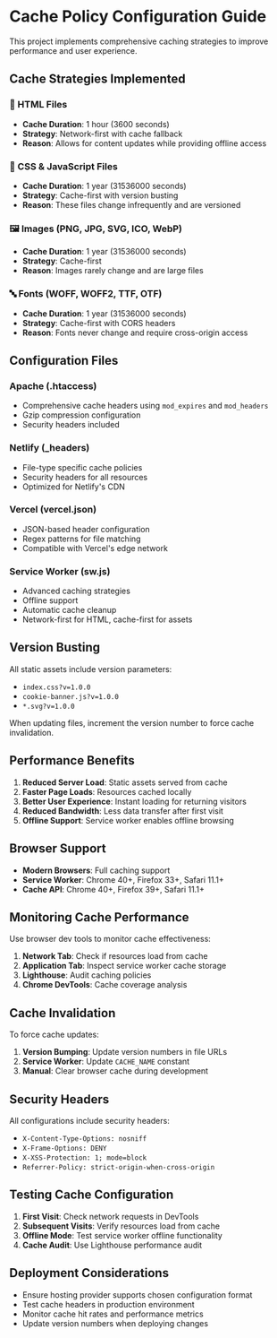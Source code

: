 # Cache Policy Configuration Guide

This project implements comprehensive caching strategies to improve performance and user experience.

## Cache Strategies Implemented

### 📄 HTML Files

- **Cache Duration**: 1 hour (3600 seconds)
- **Strategy**: Network-first with cache fallback
- **Reason**: Allows for content updates while providing offline access

### 🎨 CSS & JavaScript Files

- **Cache Duration**: 1 year (31536000 seconds)
- **Strategy**: Cache-first with version busting
- **Reason**: These files change infrequently and are versioned

### 🖼️ Images (PNG, JPG, SVG, ICO, WebP)

- **Cache Duration**: 1 year (31536000 seconds)
- **Strategy**: Cache-first
- **Reason**: Images rarely change and are large files

### 🔤 Fonts (WOFF, WOFF2, TTF, OTF)

- **Cache Duration**: 1 year (31536000 seconds)
- **Strategy**: Cache-first with CORS headers
- **Reason**: Fonts never change and require cross-origin access

## Configuration Files

### Apache (.htaccess)

- Comprehensive cache headers using `mod_expires` and `mod_headers`
- Gzip compression configuration
- Security headers included

### Netlify (\_headers)

- File-type specific cache policies
- Security headers for all resources
- Optimized for Netlify's CDN

### Vercel (vercel.json)

- JSON-based header configuration
- Regex patterns for file matching
- Compatible with Vercel's edge network

### Service Worker (sw.js)

- Advanced caching strategies
- Offline support
- Automatic cache cleanup
- Network-first for HTML, cache-first for assets

## Version Busting

All static assets include version parameters:

- `index.css?v=1.0.0`
- `cookie-banner.js?v=1.0.0`
- `*.svg?v=1.0.0`

When updating files, increment the version number to force cache invalidation.

## Performance Benefits

1. **Reduced Server Load**: Static assets served from cache
2. **Faster Page Loads**: Resources cached locally
3. **Better User Experience**: Instant loading for returning visitors
4. **Reduced Bandwidth**: Less data transfer after first visit
5. **Offline Support**: Service worker enables offline browsing

## Browser Support

- **Modern Browsers**: Full caching support
- **Service Worker**: Chrome 40+, Firefox 33+, Safari 11.1+
- **Cache API**: Chrome 40+, Firefox 39+, Safari 11.1+

## Monitoring Cache Performance

Use browser dev tools to monitor cache effectiveness:

1. **Network Tab**: Check if resources load from cache
2. **Application Tab**: Inspect service worker cache storage
3. **Lighthouse**: Audit caching policies
4. **Chrome DevTools**: Cache coverage analysis

## Cache Invalidation

To force cache updates:

1. **Version Bumping**: Update version numbers in file URLs
2. **Service Worker**: Update `CACHE_NAME` constant
3. **Manual**: Clear browser cache during development

## Security Headers

All configurations include security headers:

- `X-Content-Type-Options: nosniff`
- `X-Frame-Options: DENY`
- `X-XSS-Protection: 1; mode=block`
- `Referrer-Policy: strict-origin-when-cross-origin`

## Testing Cache Configuration

1. **First Visit**: Check network requests in DevTools
2. **Subsequent Visits**: Verify resources load from cache
3. **Offline Mode**: Test service worker offline functionality
4. **Cache Audit**: Use Lighthouse performance audit

## Deployment Considerations

- Ensure hosting provider supports chosen configuration format
- Test cache headers in production environment
- Monitor cache hit rates and performance metrics
- Update version numbers when deploying changes

